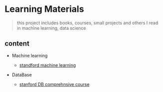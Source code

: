 #  Learning Materials
> this project includes books, courses, small projects and others I read in machine learning, data science

## content
- Machine learning
	- [standford machine learning]()

- DataBase
	- [stanford DB comprehnsive course](https://github.com/HUMANIAM/OS_DB_NW/tree/master/DB)